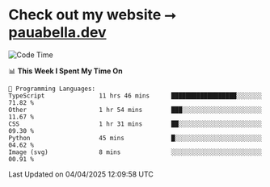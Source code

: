 # Check out my website ⭢ [pauabella.dev](https://pauabella.dev)

<!--START_SECTION:waka-->
![Code Time](http://img.shields.io/badge/Code%20Time-4%2C288%20hrs%2022%20mins-blue)

📊 **This Week I Spent My Time On** 

```text
💬 Programming Languages: 
TypeScript               11 hrs 46 mins      ██████████████████░░░░░░░   71.82 % 
Other                    1 hr 54 mins        ███░░░░░░░░░░░░░░░░░░░░░░   11.67 % 
CSS                      1 hr 31 mins        ██░░░░░░░░░░░░░░░░░░░░░░░   09.30 % 
Python                   45 mins             █░░░░░░░░░░░░░░░░░░░░░░░░   04.62 % 
Image (svg)              8 mins              ░░░░░░░░░░░░░░░░░░░░░░░░░   00.91 % 
```


 Last Updated on 04/04/2025 12:09:58 UTC
<!--END_SECTION:waka-->
